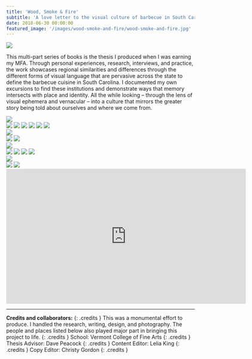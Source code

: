 ```yaml
---
title: 'Wood, Smoke & Fire'
subtitle: 'A love letter to the visual culture of barbecue in South Carolina.'
date: 2018-06-30 00:00:00
featured_image: '/images/wood-smoke-and-fire/wood-smoke-and-fire.jpg'
---
```


![](/images/wood-smoke-and-fire/thesis_1.jpg)

This multi-part series of books is the thesis I produced when I was earning my MFA. Through personal experiences, research, interviews, and practice, the work showcases regional similarities and differences through the different forms of visual language that are pervasive across the state to define the barbecue cuisine in South Carolina. I documented my own excursions to find these institutions and demonstrate ways that memory intersects with place and identity. All the while looking – through the lens of visual ephemera and vernacular – into a culture that mirrors the greater story being told about ourselves and where we come from. 

<img src="/images/wood-smoke-and-fire/thesis_3.jpg">

<div class="gallery" data-columns="2">
	<img src="/images/wood-smoke-and-fire/thesis_7.jpg">
	<img src="/images/wood-smoke-and-fire/thesis_10.jpg">
	<img src="/images/wood-smoke-and-fire/thesis_9.jpg">
	<img src="/images/wood-smoke-and-fire/thesis_8.jpg">
	<img src="/images/wood-smoke-and-fire/thesis_11.jpg">
	<img src="/images/wood-smoke-and-fire/thesis_5.jpg">
</div>

<img src="/images/wood-smoke-and-fire/newspaper_3.jpg">

<div class="gallery" data-columns="2">
	<img src="/images/wood-smoke-and-fire/newspaper_1.jpg">
	<img src="/images/wood-smoke-and-fire/newspaper_2.jpg">
</div>

<img src="/images/wood-smoke-and-fire/photo-zine_4.jpg">

<div class="gallery" data-columns="2">
	<img src="/images/wood-smoke-and-fire/photo-zine_1.jpg">
	<img src="/images/wood-smoke-and-fire/photo-zine_2.jpg">
	<img src="/images/wood-smoke-and-fire/photo-zine_3.jpg">
	<img src="/images/wood-smoke-and-fire/photo-zine_5.jpg">
</div>

<img src="/images/wood-smoke-and-fire/zine_1.jpg">

<div class="gallery" data-columns="2">
	<img src="/images/wood-smoke-and-fire/zine_6.jpg">
	<img src="/images/wood-smoke-and-fire/zine_3.jpg">
</div>


<iframe src="https://www.youtube.com/embed/ReuJMTAeA-E" width="640" height="360" frameborder="0" allowfullscreen></iframe>

---

**Credits and collaborators:**
{: .credits }
This was a monumental effort to produce. I handled the research, writing, design, and photography. The people and places listed below also played major part in bringing this project to life. 
{: .credits }
School: Vermont College of Fine Arts
{: .credits }
Thesis Advisor: Dave Peacock
{: .credits }
Content Editor: Lelia King
{: .credits }
Copy Editor: Christy Gordon
{: .credits }